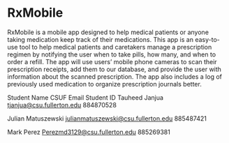 # RxMobile


RxMobile is a mobile app designed to help medical patients or anyone taking medication keep track of their medications. This app is an easy-to-use tool 
to help medical patients and caretakers manage a prescription regimen by notifying the user when to take pills, how many, and when to order a refill. 
The app will use users’ mobile phone cameras to scan their prescription receipts, add them to our database, and provide the user with information about 
the scanned prescription. The app also includes a log of previously used medication to organize prescription journals better.


Student Name          CSUF Email                            Student ID
Tauheed Janjua        tjanjua@csu.fullerton.edu             884870528

Julian Matuszewski    julianmatuszewski@csu.fullerton.edu   885487421

Mark Perez            Perezmd3129@csu.fullerton.edu         885269381


